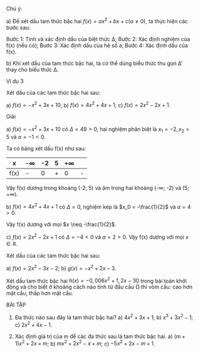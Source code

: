 Chú ý:

a) Để xét dấu tam thức bậc hai $f(x) = ax^2 + bx + c (a \neq 0)$, ta thực hiện các bước sau:

Bước 1: Tính và xác định dấu của biệt thức Δ;
Bước 2: Xác định nghiệm của f(x) (nếu có);
Bước 3: Xác định dấu của hệ số a;
Bước 4: Xác định dấu của f(x).

b) Khi xét dấu của tam thức bậc hai, ta có thể dùng biểu thức thu gọn Δ' thay cho biểu thức Δ.

Ví dụ 3

Xét dấu của các tam thức bậc hai sau:

a) $f(x) = -x^2 + 3x + 10$;     b) $f(x) = 4x^2 + 4x + 1$;     c) $f(x) = 2x^2 - 2x + 1$.

Giải

a) $f(x) = -x^2 + 3x + 10$ có $Δ = 49 > 0$, hai nghiệm phân biệt là $x_1 = -2, x_2 = 5$ và $a = -1 < 0$.

Ta có bảng xét dấu f(x) như sau:

| x      | -∞  | -2  | 5   | +∞  | |
|--------|-----|-----|-----|-----|---|
| f(x)   | -   | 0   | +   | 0   | -   |

Vậy f(x) dương trong khoảng (-2; 5) và âm trong hai khoảng (-∞; -2) và (5; +∞).

b) $f(x) = 4x^2 + 4x + 1$ có $Δ = 0$, nghiệm kép là $x_0 = -\frac{1}{2}$ và $a = 4 > 0$.

Vậy f(x) dương với mọi $x \neq -\frac{1}{2}$.

c) $f(x) = 2x^2 - 2x + 1$ có $Δ = -4 < 0$ và $a = 2 > 0$. Vậy f(x) dương với mọi $x \in \mathbb{R}$.

Xét dấu của các tam thức bậc hai sau:

a) $f(x) = 2x^2 - 3x - 2$;     b) $g(x) = -x^2 + 2x - 3$.

Xét dấu tam thức bậc hai $h(x) = -0,006x^2 + 1,2x - 30$ trong bài toán khởi động và cho biết ở khoảng cách nào tính từ đầu cầu Ω thì vòm cầu: cao hơn mặt cầu, thấp hơn mặt cầu.

BÀI TẬP

1. Đa thức nào sau đây là tam thức bậc hai?
   a) $4x^2 + 3x + 1$;     b) $x^3 + 3x^2 - 1$;     c) $2x^2 + 4x - 1$.

2. Xác định giá trị của m để các đa thức sau là tam thức bậc hai.
   a) $(m + 1)x^2 + 2x + m$;     b) $mx^2 + 2x^2 - x + m$;     c) $-5x^2 + 2x - m + 1$.